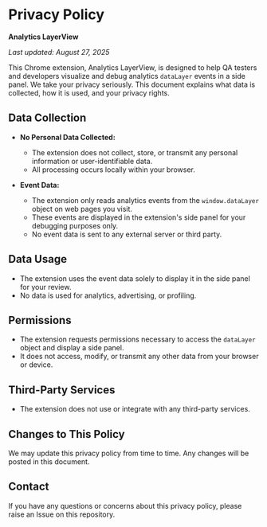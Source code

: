 # Privacy Policy

**Analytics LayerView**

_Last updated: August 27, 2025_

This Chrome extension, Analytics LayerView, is designed to help QA testers and developers visualize and debug analytics `dataLayer` events in a side panel. We take your privacy seriously. This document explains what data is collected, how it is used, and your privacy rights.

## Data Collection

- **No Personal Data Collected:**
  - The extension does not collect, store, or transmit any personal information or user-identifiable data.
  - All processing occurs locally within your browser.

- **Event Data:**
  - The extension only reads analytics events from the `window.dataLayer` object on web pages you visit.
  - These events are displayed in the extension's side panel for your debugging purposes only.
  - No event data is sent to any external server or third party.

## Data Usage

- The extension uses the event data solely to display it in the side panel for your review.
- No data is used for analytics, advertising, or profiling.

## Permissions

- The extension requests permissions necessary to access the `dataLayer` object and display a side panel.
- It does not access, modify, or transmit any other data from your browser or device.

## Third-Party Services

- The extension does not use or integrate with any third-party services.

## Changes to This Policy

We may update this privacy policy from time to time. Any changes will be posted in this document.

## Contact

If you have any questions or concerns about this privacy policy, please raise an Issue on this repository.

